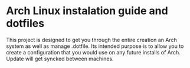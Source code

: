 # Arch Linux instalation guide and dotfiles

This project is designed to get you through the entire creation an Arch system as well as manage .dotfile. Its intended purpose is to allow you to create a configuration that you would use on any future installs of Arch. Update will get syncked between machines.
